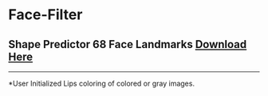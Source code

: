 # Face-Filter
##  Shape Predictor 68 Face Landmarks [Download Here](https://github.com/tzutalin/dlib-android/blob/master/data/shape_predictor_68_face_landmarks.dat)
---

*User Initialized Lips coloring of colored or gray images. 
